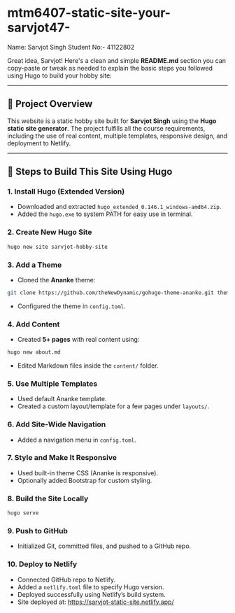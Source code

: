 # mtm6407-static-site-your-sarvjot47-

Name: Sarvjot Singh Student No:- 41122802

Great idea, Sarvjot! Here's a clean and simple **README.md** section you can copy-paste or tweak as needed to explain the basic steps you followed using Hugo to build your hobby site:

---

## 📄 Project Overview

This website is a static hobby site built for **Sarvjot Singh** using the **Hugo static site generator**. The project fulfills all the course requirements, including the use of real content, multiple templates, responsive design, and deployment to Netlify.

---

## 🚀 Steps to Build This Site Using Hugo

### 1. Install Hugo (Extended Version)
- Downloaded and extracted `hugo_extended_0.146.1_windows-amd64.zip`.
- Added the `hugo.exe` to system PATH for easy use in terminal.

### 2. Create New Hugo Site
```bash
hugo new site sarvjot-hobby-site
```

### 3. Add a Theme
- Cloned the **Ananke** theme:
```bash
git clone https://github.com/theNewDynamic/gohugo-theme-ananke.git themes/ananke
```
- Configured the theme in `config.toml`.

### 4. Add Content
- Created **5+ pages** with real content using:
```bash
hugo new about.md
```
- Edited Markdown files inside the `content/` folder.

### 5. Use Multiple Templates
- Used default Ananke template.
- Created a custom layout/template for a few pages under `layouts/`.

### 6. Add Site-Wide Navigation
- Added a navigation menu in `config.toml`.

### 7. Style and Make It Responsive
- Used built-in theme CSS (Ananke is responsive).
- Optionally added Bootstrap for custom styling.

### 8. Build the Site Locally
```bash
hugo serve
```

### 9. Push to GitHub
- Initialized Git, committed files, and pushed to a GitHub repo.

### 10. Deploy to Netlify
- Connected GitHub repo to Netlify.
- Added a `netlify.toml` file to specify Hugo version.
- Deployed successfully using Netlify’s build system.
- Site deployed at: https://sarvjot-static-site.netlify.app/


